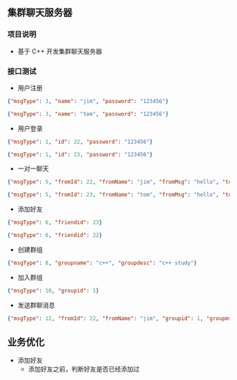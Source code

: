 ## 集群聊天服务器

### 项目说明

- 基于 C++ 开发集群聊天服务器

### 接口测试

- 用户注册

``` json
{"msgType": 3, "name": "jim", "password": "123456"}

{"msgType": 3, "name": "tom", "password": "123456"}
```

- 用户登录

``` json
{"msgType": 1, "id": 22, "password": "123456"}

{"msgType": 1, "id": 23, "password": "123456"}
```

- 一对一聊天

``` json
{"msgType": 5, "fromId": 22, "fromName": "jim", "fromMsg": "hello", "toId": 23}

{"msgType": 5, "fromId": 23, "fromName": "tom", "fromMsg": "hello", "toId": 22}
```

- 添加好友

``` json
{"msgType": 6, "friendid": 23}

{"msgType": 6, "friendid": 22}
```

- 创建群组

``` json
{"msgType": 8, "groupname": "c++", "groupdesc": "c++ study"}
```

- 加入群组

``` json
{"msgType": 10, "groupid": 1}
```

- 发送群聊消息

``` json
{"msgType": 12, "fromId": 22, "fromName": "jim", "groupid": 1, "groupmsg": "go to study c++"}
```

## 业务优化

- 添加好友
    - 添加好友之前，判断好友是否已经添加过
